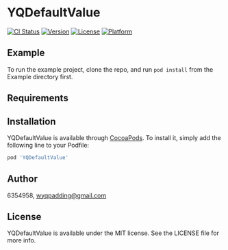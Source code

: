 # YQDefaultValue

[![CI Status](https://img.shields.io/travis/6354958/YQDefaultValue.svg?style=flat)](https://travis-ci.org/6354958/YQDefaultValue)
[![Version](https://img.shields.io/cocoapods/v/YQDefaultValue.svg?style=flat)](https://cocoapods.org/pods/YQDefaultValue)
[![License](https://img.shields.io/cocoapods/l/YQDefaultValue.svg?style=flat)](https://cocoapods.org/pods/YQDefaultValue)
[![Platform](https://img.shields.io/cocoapods/p/YQDefaultValue.svg?style=flat)](https://cocoapods.org/pods/YQDefaultValue)

## Example

To run the example project, clone the repo, and run `pod install` from the Example directory first.

## Requirements

## Installation

YQDefaultValue is available through [CocoaPods](https://cocoapods.org). To install
it, simply add the following line to your Podfile:

```ruby
pod 'YQDefaultValue'
```

## Author

6354958, wyqpadding@gmail.com

## License

YQDefaultValue is available under the MIT license. See the LICENSE file for more info.
